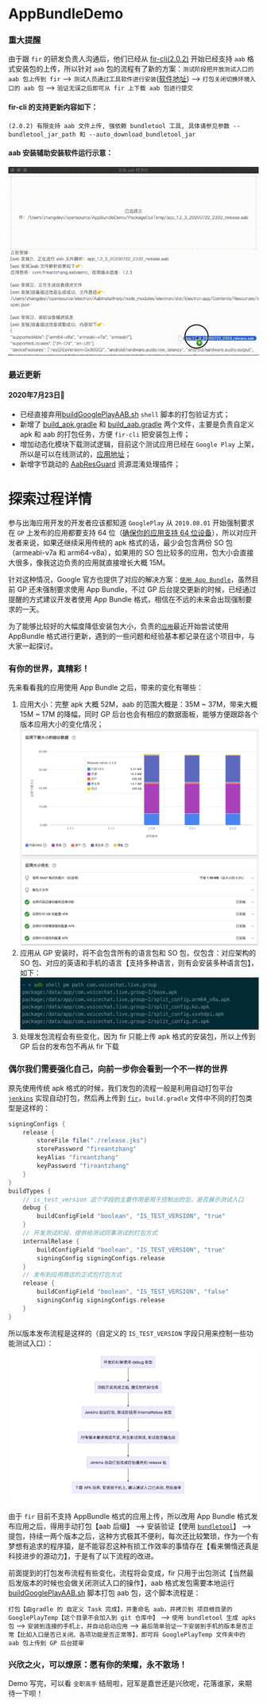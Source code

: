 

# AppBundleDemo

### 重大提醒

由于跟 `fir` 的研发负责人沟通后，他们已经从 [fir-cli(2.0.2)](https://github.com/FIRHQ/fir-cli) 开始已经支持 `aab` 格式安装包的上传，所以针对 `aab` 包的流程有了新的方案：`测试阶段把开放测试入口的 aab 包上传到 fir` --> `测试人员通过工具软件进行安装`([软件地址](https://github.com/fireantzhang/AabInstallHelp)) --> `打包关闭切换环境入口的 aab 包` --> `验证无误之后即可从 fir 上下载 aab 包进行提交` 


#### fir-cli 的支持更新内容如下：
```
(2.0.2) 有限支持 aab 文件上传, 强依赖 bundletool 工具, 具体请参见参数 --bundletool_jar_path 和 --auto_download_bundletool_jar
```

#### aab 安装辅助安装软件运行示意：

![image](image/aab_install_soft.gif)

### 最近更新

#### 2020年7月23日🌛

- 已经直接弃用[buildGooglePlayAAB.sh](http://code.wakavideos.com:8081/mius/AudioChat/blob/release/230/buildGooglePlayAAB.sh) `shell` 脚本的打包验证方式；
- 新增了 [build_apk.gradle](https://github.com/fireantzhang/AppBundleDemo/blob/master/build_apk.gradle) 和 [build_aab.gradle](https://github.com/fireantzhang/AppBundleDemo/blob/master/build_aab.gradle) 两个文件，主要是负责自定义 apk 和 aab 的打包任务，方便 `fir-cli` 把安装包上传；
- 增加动态化模块下载测试逻辑，目前这个测试应用已经在 `Google Play` 上架，所以是可以在线测试的，[应用地址](https://play.google.com/store/apps/details?id=com.fireantzhang.aabdemo)；
- 新增字节跳动的 [AabResGuard](https://github.com/bytedance/AabResGuard) 资源混淆处理插件；

# 探索过程详情

参与出海应用开发的开发者应该都知道 `GooglePlay` 从 `2019.08.01` 开始强制要求在 `GP` 上发布的应用都要支持 64 位（[确保你的应用支持 64 位设备](https://developer.android.com/distribute/best-practices/develop/64-bit?hl=zh-cn)），所以对应开发者来说，如果还继续采用传统的 apk 格式的话，最少会包含两份 SO 包（armeabi-v7a 和 arm64-v8a），如果用的 SO 包比较多的应用，包大小会直接大很多，像我这边负责的应用就直接增长大概 15M。


针对这种情况，Google 官方也提供了对应的解决方案：[`使用 App Bundle`](https://developer.android.com/platform/technology/app-bundle/index.html)，虽然目前 GP 还未强制要求使用 App Bundle，不过 GP 后台提交更新的时候，已经通过提醒的方式建议开发者使用 App Bundle 格式，相信在不远的未来会出现强制要求的一天。

为了能够比较好的大幅度降低安装包大小，负责的[`应用`](https://play.google.com/store/apps/details?id=com.voicechat.live.group)最近开始尝试使用 AppBundle 格式进行更新，遇到的一些问题和经验基本都记录在这个项目中，与大家一起探讨。

### 有你的世界，真精彩！
先来看看我的应用使用 App Bundle 之后，带来的变化有哪些：
1. 应用大小：完整 apk 大概 52M，aab 的范围大概是：35M ~ 37M，带来大概 15M ~ 17M 的降幅，同时 GP 后台也会有相应的数据面板，能够方便跟踪各个版本应用大小的变化情况；
![image](image/image_gp_trace_version_size.png)
2. 应用从 GP 安装时，将不会包含所有的语言包和 SO 包，仅包含：对应架构的 SO 包、对应的英语和手机的语言【支持多种语言，则有会安装多种语言包】，如下：
![image](image/image_app_bundle_install_status.png)
3. 处理发包流程会有些变化，因为 fir 只能上传 apk 格式的安装包，所以上传到 GP 后台的发布包不再从 fir 下载


### 偶尔我们需要强化自己，向前一步你会看到一个不一样的世界
原先使用传统 apk 格式的时候，我们发包的流程一般是利用自动打包平台 [`jenkins`](https://jenkins.io/zh/) 实现自动打包，然后再上传到 [`fir`](https://fir.im/)，`build.gradle` 文件中不同的打包类型是这样的：
```groovy
signingConfigs {
    release {
        storeFile file("./release.jks")
        storePassword "fireantzhang"
        keyAlias "fireantzhang"
        keyPassword "fireantzhang"
    }
}
buildTypes {
    // is_test_version 这个字段的主要作用是用于控制出的包，是否展示测试入口
    debug {
        buildConfigField "boolean", "IS_TEST_VERSION", "true"
    }
    // 开发测试阶段，提供给测试同事测试的打包方式
    internalRelase {
        buildConfigField "boolean", "IS_TEST_VERSION", "true"
        signingConfig signingConfigs.release
    }
    // 发布到应用商店的正式包打包方式
    release {
        buildConfigField "boolean", "IS_TEST_VERSION", "false"
        signingConfig signingConfigs.release
    }
}
```
所以版本发布流程是这样的（自定义的 `IS_TEST_VERSION` 字段只用来控制一些功能测试入口）：
![image](image/image_apk_publish_flow.jpg)

由于 `fir` 目前不支持 AppBundle 格式的应用上传，所以改用 App Bundle 格式发布应用之后，得用手动打包【aab 后缀】 --> 安装验证【使用 [`bundletool`](https://developer.android.com/studio/command-line/bundletool)】 --> 提包，持续一两个版本之后，这种方式极其不便利，每次还比较繁琐，作为一个有梦想有追求的程序猿，是不能容忍这种有损工作效率的事情存在【看来懒惰还真是科技进步的源动力】，于是有了以下流程的改进。


前面提到的打包发布流程有些变化，流程将会变成，fir 只用于出包测试【当然最后发版本的时候也会做关闭测试入口的操作】，aab 格式发包需要本地运行 [buildGooglePlayAAB.sh](https://github.com/fireantzhang/AppBundleDemo/blob/master/buildGooglePlayAAB.sh) 脚本打包 aab 包，这个脚本流程是：

`打包【由gradle 的 自定义 Task 完成】，并重命名 aab，并拷贝到 项目根目录的 GooglePlayTemp【这个目录不会加入到 git 仓库中】` --> `使用 bundletool 生成 apks 包` --> `安装到连接的手机上，并自动启动应用` --> `最后简单验证一下安装到手机的版本是否正常【比如入口是否已关闭、各项功能是否正常等】，即可将 GooglePlayTemp 文件夹中的 aab 包上传到 GP 后台提审`


### 兴欣之火，可以燎原：愿有你的荣耀，永不散场！
Demo 写完，可以看 `全职高手` 结局啦，冠军是嘉世还是兴欣呢，花落谁家，来期待一下呗！

